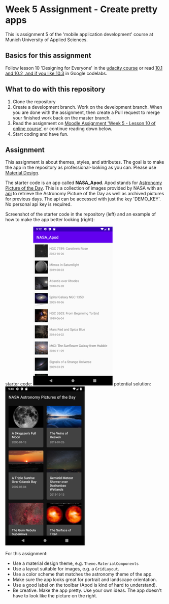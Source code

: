 # Week 5 Assignment - Create pretty apps

This is assignment 5 of the 'mobile application development' course at Munich University of Applied Sciences.

## Basics for this assignment
Follow lesson 10 'Designing for Everyone' in the [udacity course](https://www.udacity.com/course/developing-android-apps-with-kotlin--ud9012)
or read [10.1 and 10.2, and if you like 10.3](https://codelabs.developers.google.com/android-kotlin-fundamentals/) in Google codelabs.

## What to do with this repository

1. Clone the repository
2. Create a development branch. Work on the development branch. When you are done with the assignment, then create a Pull request to merge your finished work back on the master branch. 
3. Read the assignment on [Moodle Assignment 'Week 5 - Lesson 10 of online course'](https://moodle.hm.edu/mod/assign/view.php?id=442853) or continue reading down below.
4. Start coding and have fun.

## Assignment

This assignment is about themes, styles, and attributes. The goal is to make the app in the repository as professional-looking as you can. Please use [Material Design](https://material.io/).

The starter code is an app called **NASA_Apod**. Apod stands for [Astronomy Picture of the Day](https://apod.nasa.gov/apod/astropix.html). This is a collection of images provided by NASA with an [api](https://data.nasa.gov/Space-Science/Astronomy-Picture-of-the-Day-API/ez2w-t8ua) to retrieve the Astronomy Picture of the Day as well as archived pictures for previous days. The api can be accessed with just the key 'DEMO_KEY'. No personal api key is required.

Screenshot of the starter code in the repository (left) and an example of how to make the app better looking (right):

starter code: <img height="500" src="https://github.com/gsocher/w5/blob/master/doc/starter_app.png">        potential solution: <img height="500" src="https://github.com/gsocher/w5/blob/master/doc/styled_app_example.png">

For this assignment:

- Use a material design theme, e.g. ```Theme.MaterialComponents```
- Use a layout suitable for images, e.g. a ```GridLayout```.
- Use a color scheme that matches the astronomy theme of the app.
- Make sure the app looks great for portrait and landscape orientation.
- Use a good label on the toolbar (Apod is kind of hard to understand).
- Be creative. Make the app pretty. Use your own ideas. The app doesn't have to look like the picture on the right.



